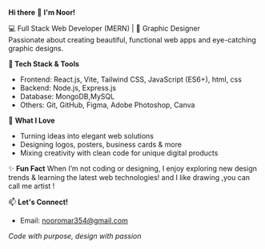 **Hi there** 👋 **I'm Noor!**

💻 Full Stack Web Developer (MERN) | 🎨 Graphic Designer  
Passionate about creating beautiful, functional web apps and eye-catching graphic designs.

**🚀 Tech Stack & Tools**
- Frontend: React.js, Vite, Tailwind CSS, JavaScript (ES6+), html, css
- Backend: Node.js, Express.js
- Database: MongoDB,MySQL
- Others: Git, GitHub, Figma, Adobe Photoshop, Canva

🎨 **What I Love**
- Turning ideas into elegant web solutions
- Designing logos, posters, business cards & more
- Mixing creativity with clean code for unique digital products

✨ **Fun Fact**
When I’m not coding or designing, I enjoy exploring new design trends & learning the latest web technologies! 
and I like drawing ,you can call me artist !

📫 **Let's Connect!**
- Email: nooromar354@gmail.com

_Code with purpose, design with passion_
